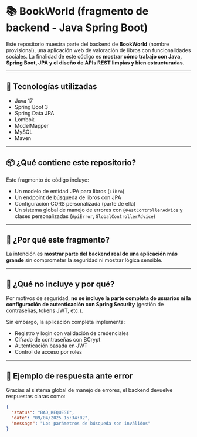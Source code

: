 # 📚 BookWorld (fragmento de backend - Java Spring Boot)

Este repositorio muestra parte del backend de **BookWorld** (nombre provisional), una aplicación web de valoración de libros con funcionalidades sociales. La finalidad de este código es **mostrar cómo trabajo con Java, Spring Boot, JPA y el diseño de APIs REST limpias y bien estructuradas.**

---

## 🚀 Tecnologías utilizadas

- Java 17
- Spring Boot 3
- Spring Data JPA
- Lombok
- ModelMapper
- MySQL
- Maven

---

## 📦 ¿Qué contiene este repositorio?

Este fragmento de código incluye:

- Un modelo de entidad JPA para libros (`Libro`)
- Un endpoint de búsqueda de libros con JPA
- Configuración CORS personalizada (parte de ella)
- Un sistema global de manejo de errores con `@RestControllerAdvice` y clases personalizadas (`ApiError`, `GlobalControllerAdvice`)

---

## 🧠 ¿Por qué este fragmento?

La intención es **mostrar parte del backend real de una aplicación más grande** sin comprometer la seguridad ni mostrar lógica sensible.

---

## 🔐 ¿Qué no incluye y por qué?

Por motivos de seguridad, **no se incluye la parte completa de usuarios ni la configuración de autenticación con Spring Security** (gestión de contraseñas, tokens JWT, etc.).

Sin embargo, la aplicación completa implementa:

- Registro y login con validación de credenciales
- Cifrado de contraseñas con BCrypt
- Autenticación basada en JWT
- Control de acceso por roles

---

## 🧪 Ejemplo de respuesta ante error

Gracias al sistema global de manejo de errores, el backend devuelve respuestas claras como:

```json
{
  "status": "BAD_REQUEST",
  "date": "09/04/2025 15:34:02",
  "message": "Los parámetros de búsqueda son inválidos"
}
